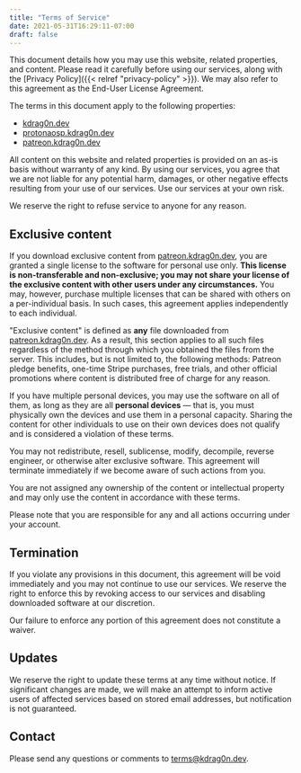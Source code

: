 ```yaml
---
title: "Terms of Service"
date: 2021-05-31T16:29:11-07:00
draft: false
---
```


This document details how you may use this website, related properties, and content. Please read it carefully before using our services, along with the [Privacy Policy]({{< relref "privacy-policy" >}}). We may also refer to this agreement as the End-User License Agreement.

The terms in this document apply to the following properties:

- [kdrag0n.dev](https://kdrag0n.dev/)
- [protonaosp.kdrag0n.dev](https://protonaosp.kdrag0n.dev/)
- [patreon.kdrag0n.dev](https://patreon.kdrag0n.dev/)

All content on this website and related properties is provided on an as-is basis without warranty of any kind. By using our services, you agree that we are not liable for any potential harm, damages, or other negative effects resulting from your use of our services. Use our services at your own risk.

We reserve the right to refuse service to anyone for any reason.

## Exclusive content

If you download exclusive content from [patreon.kdrag0n.dev](https://patreon.kdrag0n.dev/), you are granted a single license to the software for personal use only. **This license is non-transferable and non-exclusive; you may not share your license of the exclusive content with other users under any circumstances.** You may, however, purchase multiple licenses that can be shared with others on a per-individual basis. In such cases, this agreement applies independently to each individual.

"Exclusive content" is defined as **any** file downloaded from [patreon.kdrag0n.dev](https://patreon.kdrag0n.dev/). As a result, this section applies to all such files regardless of the method through which you obtained the files from the server. This includes, but is not limited to, the following methods: Patreon pledge benefits, one-time Stripe purchases, free trials, and other official promotions where content is distributed free of charge for any reason.

If you have multiple personal devices, you may use the software on all of them, as long as they are all **personal devices** — that is, you must physically own the devices and use them in a personal capacity. Sharing the content for other individuals to use on their own devices does not qualify and is considered a violation of these terms.

You may not redistribute, resell, sublicense, modify, decompile, reverse engineer, or otherwise alter exclusive software. This agreement will terminate immediately if we become aware of such actions from you.

You are not assigned any ownership of the content or intellectual property and may only use the content in accordance with these terms.

Please note that you are responsible for any and all actions occurring under your account.

## Termination

If you violate any provisions in this document, this agreement will be void immediately and you may not continue to use our services. We reserve the right to enforce this by revoking access to our services and disabling downloaded software at our discretion.

Our failure to enforce any portion of this agreement does not constitute a waiver.

## Updates

We reserve the right to update these terms at any time without notice. If significant changes are made, we will make an attempt to inform active users of affected services based on stored email addresses, but notification is not guaranteed.

## Contact

Please send any questions or comments to terms@kdrag0n.dev.
